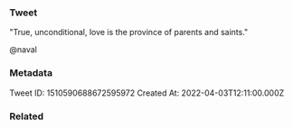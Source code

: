### Tweet
"True, unconditional, love is the province of parents and saints."

@naval

### Metadata
Tweet ID: 1510590688672595972
Created At: 2022-04-03T12:11:00.000Z

### Related


